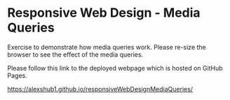 # Responsive Web Design - Media Queries

Exercise to demonstrate how media queries work. Please re-size the browser to see the effect of the media queries.

Please follow this link to the deployed webpage which is hosted on GitHub Pages.

https://alexshub1.github.io/responsiveWebDesignMediaQueries/